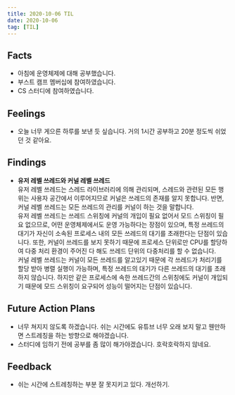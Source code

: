 ```yaml
---
title: 2020-10-06 TIL
date: 2020-10-06
tag: [TIL]
---
```


## Facts

- 아침에 운영체제에 대해 공부했습니다.
- 부스트 캠프 멤버십에 참여하였습니다.
- CS 스터디에 참여하였습니다.

## Feelings

- 오늘 너무 게으른 하루를 보낸 듯 싶습니다. 거의 1시간 공부하고 20분 정도씩 쉬었던 것 같아요.

## Findings

- **유저 레벨 쓰레드와 커널 레벨 쓰레드**  
  유저 레벨 쓰레드는 스레드 라이브러리에 의해 관리되며, 스레드와 관련된 모든 행위는 사용자 공간에서 이루어지므로 커널은 쓰레드의 존재를 알지 못합니다. 반면, 커널 레벨 쓰레드는 모든 쓰레드의 관리를 커널이 하는 것을 말합니다.  
  유저 레벨 쓰레드는 쓰레드 스위칭에 커널의 개입이 필요 없어서 모드 스위칭이 필요 없으므로, 어떤 운영체제에서도 운영 가능하다는 장점이 있으며, 특정 쓰레드의 대기가 자신이 소속된 프로세스 내의 모든 쓰레드의 대기를 초래한다는 단점이 있습니다. 또한, 커널이 쓰레드를 보지 못하기 때문에 프로세스 단위로만 CPU를 할당하여 다중 처리 환경이 주어진 다 해도 쓰레드 단위의 다중처리를 할 수 없습니다.  
  커널 레벨 쓰레드는 커널이 모든 쓰레드를 알고있기 때문에 각 쓰레드가 처리기를 할당 받아 병렬 실행이 가능하며, 특정 쓰레드의 대기가 다른 쓰레드의 대기를 초래하지 않습니다. 하지만 같은 프로세스에 속한 쓰레드간의 스위칭에도 커널이 개입되기 때문에 모드 스위칭이 요구되어 성능이 떨어지는 단점이 있습니다.

## Future Action Plans

- 너무 쳐지지 않도록 하겠습니다. 쉬는 시간에도 유튜브 너무 오래 보지 말고 웬만하면 스트레칭을 하는 방향으로 해야겠습니다.
- 스터디에 임하기 전에 공부를 좀 많이 해가야겠습니다. 호락호락하지 않네요.

## Feedback

- 쉬는 시간에 스트레칭하는 부분 잘 못지키고 있다. 개선하기.
